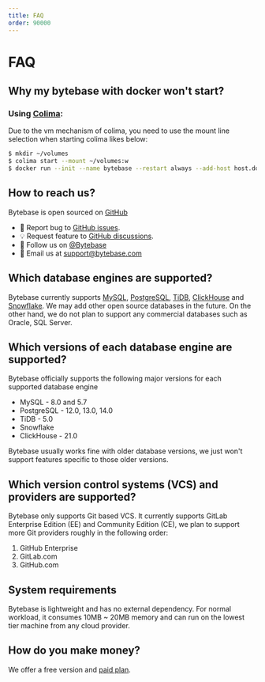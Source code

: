 ```yaml
---
title: FAQ
order: 90000
---
```


# FAQ

## Why my bytebase with docker won't start?

### Using [Colima](https://github.com/abiosoft/colima):

Due to the vm mechanism of colima, you need to use the mount line selection when starting colima likes below:

```bash
$ mkdir ~/volumes
$ colima start --mount ~/volumes:w
$ docker run --init --name bytebase --restart always --add-host host.docker.internal:host-gateway --publish 8080:8080 --volume ~/.bytebase/data:/var/opt/bytebase bytebase/bytebase:1.0.3 --data /var/opt/bytebase --host http://localhost --port 8080
```

## How to reach us?

Bytebase is open sourced on [GitHub](https://github.com/bytebase/bytebase/)

- 🐞 Report bug to [GitHub issues](https://github.com/bytebase/bytebase/issues).
- 💡 Request feature to [GitHub discussions](https://github.com/bytebase/bytebase/discussions).
- 🤠 Follow us on [@Bytebase](https://twitter.com/bytebase)
- 📧 Email us at [support@bytebase.com](mailto:support@bytebase.com)

## Which database engines are supported?

Bytebase currently supports [MySQL](https://www.mysql.com), [PostgreSQL](https://www.postgresql.org), [TiDB](https://pingcap.com), [ClickHouse](https://clickhouse.com) and [Snowflake](https://www.snowflake.com). We may add other open source databases in the future. On the other hand, we do not plan to support any commercial databases such as Oracle, SQL Server.

## Which versions of each database engine are supported?

Bytebase officially supports the following major versions for each supported database engine

- MySQL - 8.0 and 5.7
- PostgreSQL - 12.0, 13.0, 14.0
- TiDB - 5.0
- Snowflake
- ClickHouse - 21.0

Bytebase usually works fine with older database versions, we just won't support features specific to those older versions.

## Which version control systems (VCS) and providers are supported?

Bytebase only supports Git based VCS. It currently supports GitLab Enterprise Edition (EE) and Community Edition (CE), we plan to support more Git providers roughly in the following order:

1. GitHub Enterprise
2. GitLab.com
3. GitHub.com

## System requirements

Bytebase is lightweight and has no external dependency. For normal workload, it consumes 10MB \~ 20MB memory and can run on the lowest tier machine from any cloud provider.

## How do you make money?

We offer a free version and [paid plan](../pricing).
